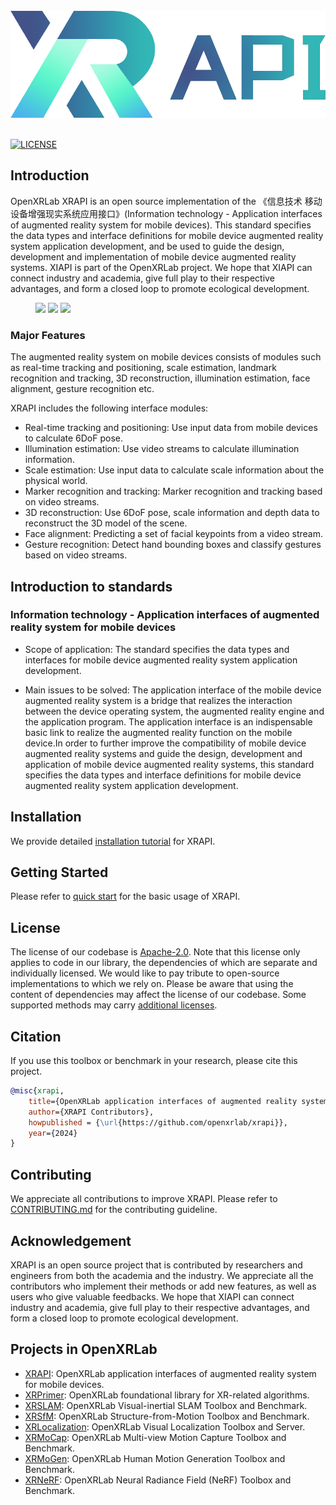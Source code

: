 <br/>

<div align="center">
    <img src="docs/en/assets/XRAPI.png" width="600"/>
</div>
<br/>

<div align="left">
<div align="left">


[![LICENSE](https://img.shields.io/github/license/openxrlab/xrapi)](https://github.com/openxrlab/xrapi/blob/main/LICENSE)

</div>

## Introduction

OpenXRLab XRAPI is an open source implementation of the 《信息技术 移动设备增强现实系统应用接口》(Information technology - Application interfaces of augmented reality system for mobile devices). This standard specifies the data types and interface definitions for mobile device augmented reality system application development, and be used to guide the design, development and implementation of mobile device augmented reality systems. XIAPI is part of the OpenXRLab project. We hope that XIAPI can connect industry and academia, give full play to their respective advantages, and form a closed loop to promote ecological development.

<figure>
<img src="https://github.com/openxrlab/xrapi/assets/2736286/297e56ef-a59d-4458-a372-45010f3d17af" width=200/>
<img src="https://github.com/openxrlab/xrapi/assets/2736286/b6a2ca47-52d4-4393-a430-24c388b16c47" width=200/>
<img src="https://github.com/openxrlab/xrapi/assets/2736286/11bffaa9-bbe9-44be-9648-a2b9af41c98f" width=200/>
</figure>

### **Major Features**

The augmented reality system on mobile devices consists of modules such as real-time tracking and positioning, scale estimation, landmark recognition and tracking, 3D reconstruction, illumination estimation, face alignment, gesture recognition etc. 

XRAPI includes the following interface modules: 
* Real-time tracking and positioning: Use input data from mobile devices to calculate 6DoF pose.
* Illumination estimation: Use video streams to calculate illumination information.
* Scale estimation: Use input data to calculate scale information about the physical world.
* Marker recognition and tracking: Marker recognition and tracking based on video streams.
* 3D reconstruction: Use 6DoF pose, scale information and depth data to reconstruct the 3D model of the scene.
* Face alignment: Predicting a set of facial keypoints from a video stream.
* Gesture recognition: Detect hand bounding boxes and classify gestures based on video streams.

## Introduction to standards

### Information technology - Application interfaces of augmented reality system for mobile devices

* Scope of application: The standard specifies the data types and interfaces for mobile device augmented reality system application development.

* Main issues to be solved: The application interface of the mobile device augmented reality system is a bridge that realizes the interaction between the device operating system, the augmented reality engine and the application program. The application interface is an indispensable basic link to realize the augmented reality function on the mobile device.In order to further improve the compatibility of mobile device augmented reality systems and guide the design, development and application of mobile device augmented reality systems, this standard specifies the data types and interface definitions for mobile device augmented reality system application development.

## Installation

We provide detailed [installation tutorial](./docs/en/installation.md) for XRAPI.

## Getting Started

Please refer to [quick start](docs/en/xrapi_c_tutorial.md) for the basic usage of XRAPI.

## License

The license of our codebase is [Apache-2.0](LICENSE). Note that this license only applies to code in our library, the dependencies of which are separate and individually licensed. We would like to pay tribute to open-source implementations to which we rely on. Please be aware that using the content of dependencies may affect the license of our codebase. Some supported methods may carry [additional licenses](docs/en/additional_licenses.md).


## Citation

If you use this toolbox or benchmark in your research, please cite this project.

```bibtex
@misc{xrapi,
    title={OpenXRLab application interfaces of augmented reality system for mobile devices},
    author={XRAPI Contributors},
    howpublished = {\url{https://github.com/openxrlab/xrapi}},
    year={2024}
}
```

## Contributing

We appreciate all contributions to improve XRAPI.
Please refer to [CONTRIBUTING.md](.github/CONTRIBUTING.md) for the contributing guideline.

## Acknowledgement

XRAPI is an open source project that is contributed by researchers and
engineers from both the academia and the industry.
We appreciate all the contributors who implement their methods or add new features,
as well as users who give valuable feedbacks.
We hope that XIAPI can connect industry and academia, give full play to their respective advantages, and form a closed loop to promote ecological development.


## Projects in OpenXRLab

- [XRAPI](https://github.com/openxrlab/xrapi): OpenXRLab application interfaces of augmented reality system for mobile devices.
- [XRPrimer](https://github.com/openxrlab/xrprimer): OpenXRLab foundational library for XR-related algorithms.
- [XRSLAM](https://github.com/openxrlab/xrslam): OpenXRLab Visual-inertial SLAM Toolbox and Benchmark.
- [XRSfM](https://github.com/openxrlab/xrsfm): OpenXRLab Structure-from-Motion Toolbox and Benchmark.
- [XRLocalization](https://github.com/openxrlab/xrlocalization): OpenXRLab Visual Localization Toolbox and Server.
- [XRMoCap](https://github.com/openxrlab/xrmocap): OpenXRLab Multi-view Motion Capture Toolbox and Benchmark.
- [XRMoGen](https://github.com/openxrlab/xrmogen): OpenXRLab Human Motion Generation Toolbox and Benchmark.
- [XRNeRF](https://github.com/openxrlab/xrnerf): OpenXRLab Neural Radiance Field (NeRF) Toolbox and Benchmark.
